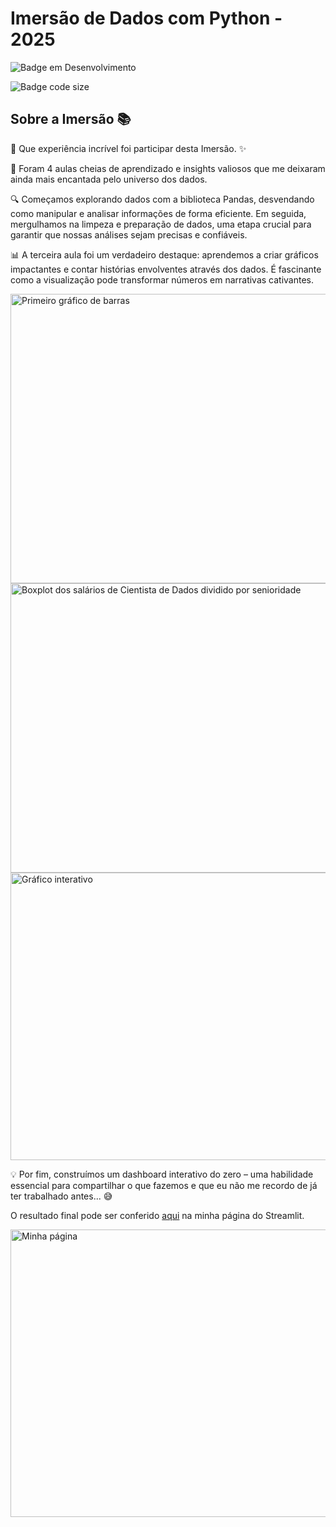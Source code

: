 # Imersão de Dados com Python - 2025

![Badge em Desenvolvimento](http://img.shields.io/static/v1?label=STATUS&message=FINALIZADO&color=GREEN&style=for-the-badge)

![Badge code size](https://img.shields.io/github/languages/code-size/fab-souza/imersao-python-2025)

## Sobre a Imersão 📚

🌟 Que experiência incrível foi participar desta Imersão. ✨ 

🚀 Foram 4 aulas cheias de aprendizado e insights valiosos que me deixaram ainda mais encantada pelo universo dos dados.

🔍 Começamos explorando dados com a biblioteca Pandas, desvendando como manipular e analisar informações de forma eficiente. Em seguida, mergulhamos na limpeza e preparação de dados, uma etapa crucial para garantir que nossas análises sejam precisas e confiáveis.

📊 A terceira aula foi um verdadeiro destaque: aprendemos a criar gráficos impactantes e contar histórias envolventes através dos dados. É fascinante como a visualização pode transformar números em narrativas cativantes. 

<img width="720" height="463" alt="Primeiro gráfico de barras" src="https://github.com/user-attachments/assets/ee5e6da1-be7f-43e1-9933-a879a2a5b119" />

<img width="720" height="463" alt="Boxplot dos salários de Cientista de Dados dividido por senioridade" src="https://github.com/user-attachments/assets/0691bde1-765d-48ef-89b7-1111f0c8abae" />

<img width="720" height="460" alt="Gráfico interativo" src="https://github.com/user-attachments/assets/514b8ab2-c77a-44d0-b728-39b2966f85cc" />

💡 Por fim, construímos um dashboard interativo do zero – uma habilidade essencial para compartilhar o que fazemos e que eu não me recordo de já ter trabalhado antes... 😅

O resultado final pode ser conferido [aqui](https://imersao-dadoscompython2025-by-fab-de-souza.streamlit.app/) na minha página do Streamlit.

<img width="720" height="460" alt="Minha página" src="https://github.com/user-attachments/assets/320f6a92-30d3-4da9-93da-5efc5852a352" />

